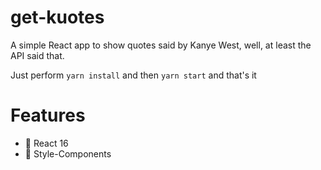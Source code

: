 # get-kuotes

A simple React app to show quotes said by Kanye West, well, at least the API said that.

Just perform `yarn install` and then `yarn start` and that's it


# Features

- 🌌 React 16
- 💄 Style-Components

